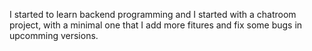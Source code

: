 I started to learn backend programming and I started with a chatroom project, with a minimal one that I add more fitures and fix some bugs in upcomming versions.
